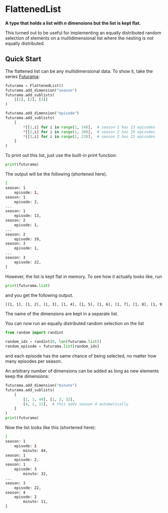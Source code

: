 # FlattenedList
**A type that holds a list with _n_ dimensions but the list is kept flat.**

This turned out to be useful for implementing an equally distributed random selection
of elements on a multidimensional list where the nesting is not equally distributed.

## Quick Start

The flattened list can be any multidimensional data.
To show it, take the series [Futurama](https://en.wikipedia.org/wiki/Futurama):
```python
futurama = FlattenedList()
futurama.add_dimension("season")
futurama.add_sublists(
    [[1], [2], [3]]
)

futurama.add_dimension("episode")
futurama.add_sublists(
    [
        *[[1,i] for i in range(1, 14)],  # season 1 has 13 episodes
        *[[2,i] for i in range(1, 20)],  # season 2 has 19 episodes
        *[[3,i] for i in range(1, 23)],  # season 3 has 22 episodes
    ]
)
```

To print out this list, just use the built-in _print_ function:
```python
print(futurama)
```
The output will be the following (shortened here).
```sh
[
season: 1
    episode: 1,
season: 1
    episode: 2,
...
season: 1
    episode: 13,
season: 2
    episode: 1,
...
season: 2
    episode: 19,
season: 3
    episode: 1,
...
season: 3
    episode: 22,
]
```

However, the list is kept flat in memory. To see how it actually looks like, run
```python
print(futurama.list)
```
and you get the following output.
```sh
[[1, 1], [1, 2], [1, 3], [1, 4], [1, 5], [1, 6], [1, 7], [1, 8], [1, 9], [2, 1], [2, 2], [2, 3], [2, 4], [2, 5], [2, 6], [2, 7], [2, 8], [2, 9], [2, 10], [2, 11], [2, 12], [2, 13], [2, 14], [2, 15], [2, 16], [2, 17], [2, 18], [2, 19], [2, 20], [3, 1], [3, 2], [3, 3], [3, 4], [3, 5], [3, 6], [3, 7], [3, 8], [3, 9], [3, 10], [3, 11], [3, 12], [3, 13], [3, 14], [3, 15]]
```

The name of the dimensions are kept in a separate list.

You can now run an equally distributed random selection on the list
```python
from random import randint

random_idx = randint(0, len(futurama.list))
random_episode = futurama.list[random_idx]
```
and each episode has the same chance of being selected, no matter how many episodes per season.

An arbitrary number of dimensions can be added as long as new elements keep the dimensions:
```python
futurama.add_dimension("minute")
futurama.add_sublists(
    [
        [1, 1, 44], [1, 3, 32],
        [4, 2, 11],  # this adds season 4 automatically
    ]
)
print(futurama)
```
Now the list looks like this (shortened here):
```sh
[
season: 1
    episode: 1
        minute: 44,
season: 1
    episode: 2,
season: 1
    episode: 3
        minute: 32,
...
season: 3
    episode: 22,
season: 4
    episode: 2
        minute: 11,
]
```